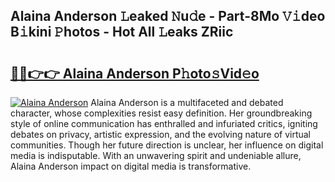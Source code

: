 ## Alaina Anderson 𝙻eaked 𝙽u𝚍e - Part-8Mo 𝚅𝚒deo B𝚒kini 𝙿hotos - Hot All 𝙻eaks ZRiic

# <h2><a href="http://ld1s5w.urlbe.top/?page=Alaina+Anderson">🔗🔗👉👉 Alaina Anderson P𝚑oto𝚜Vid𝚎o</a></h2>

[![Alaina Anderson](https://i.imgur.com/eBuTRDB.gif)](http://ld1s5w.urlbe.top/?page=Alaina+Anderson)
Alaina Anderson is a multifaceted and debated character, whose complexities resist easy definition. Her groundbreaking style of online communication has enthralled and infuriated critics, igniting debates on privacy, artistic expression, and the evolving nature of virtual communities. Though her future direction is unclear, her influence on digital media is indisputable. With an unwavering spirit and undeniable allure, Alaina Anderson impact on digital media is transformative.
